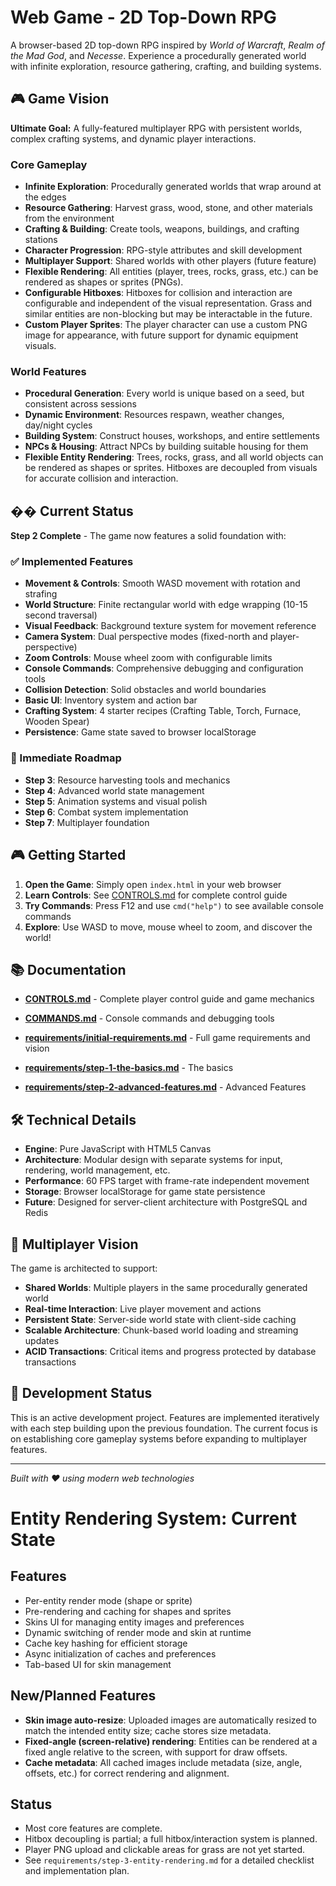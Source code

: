 # Web Game - 2D Top-Down RPG

A browser-based 2D top-down RPG inspired by *World of Warcraft*, *Realm of the Mad God*, and *Necesse*. Experience a procedurally generated world with infinite exploration, resource gathering, crafting, and building systems.

## 🎮 Game Vision

**Ultimate Goal:** A fully-featured multiplayer RPG with persistent worlds, complex crafting systems, and dynamic player interactions.

### Core Gameplay
- **Infinite Exploration**: Procedurally generated worlds that wrap around at the edges
- **Resource Gathering**: Harvest grass, wood, stone, and other materials from the environment
- **Crafting & Building**: Create tools, weapons, buildings, and crafting stations
- **Character Progression**: RPG-style attributes and skill development
- **Multiplayer Support**: Shared worlds with other players (future feature)
- **Flexible Rendering**: All entities (player, trees, rocks, grass, etc.) can be rendered as shapes or sprites (PNGs).
- **Configurable Hitboxes**: Hitboxes for collision and interaction are configurable and independent of the visual representation. Grass and similar entities are non-blocking but may be interactable in the future.
- **Custom Player Sprites**: The player character can use a custom PNG image for appearance, with future support for dynamic equipment visuals.

### World Features
- **Procedural Generation**: Every world is unique based on a seed, but consistent across sessions
- **Dynamic Environment**: Resources respawn, weather changes, day/night cycles
- **Building System**: Construct houses, workshops, and entire settlements
- **NPCs & Housing**: Attract NPCs by building suitable housing for them
- **Flexible Entity Rendering**: Trees, rocks, grass, and all world objects can be rendered as shapes or sprites. Hitboxes are decoupled from visuals for accurate collision and interaction.

## �� Current Status

**Step 2 Complete** - The game now features a solid foundation with:

### ✅ Implemented Features
- **Movement & Controls**: Smooth WASD movement with rotation and strafing
- **World Structure**: Finite rectangular world with edge wrapping (10-15 second traversal)
- **Visual Feedback**: Background texture system for movement reference
- **Camera System**: Dual perspective modes (fixed-north and player-perspective)
- **Zoom Controls**: Mouse wheel zoom with configurable limits
- **Console Commands**: Comprehensive debugging and configuration tools
- **Collision Detection**: Solid obstacles and world boundaries
- **Basic UI**: Inventory system and action bar
- **Crafting System**: 4 starter recipes (Crafting Table, Torch, Furnace, Wooden Spear)
- **Persistence**: Game state saved to browser localStorage

### 🎯 Immediate Roadmap
- **Step 3**: Resource harvesting tools and mechanics
- **Step 4**: Advanced world state management
- **Step 5**: Animation systems and visual polish
- **Step 6**: Combat system implementation
- **Step 7**: Multiplayer foundation

## 🎮 Getting Started

1. **Open the Game**: Simply open `index.html` in your web browser
2. **Learn Controls**: See [CONTROLS.md](CONTROLS.md) for complete control guide
3. **Try Commands**: Press F12 and use `cmd("help")` to see available console commands
4. **Explore**: Use WASD to move, mouse wheel to zoom, and discover the world!

## 📚 Documentation

- **[CONTROLS.md](CONTROLS.md)** - Complete player control guide and game mechanics
- **[COMMANDS.md](COMMANDS.md)** - Console commands and debugging tools

- **[requirements/initial-requirements.md](requirements/initial-requirements.md)** - Full game requirements and vision
- **[requirements/step-1-the-basics.md](requirements/step-1-the-basics.md)** - The basics
- **[requirements/step-2-advanced-features.md](requirements/step-2-advanced-features.md)** - Advanced Features

## 🛠️ Technical Details

- **Engine**: Pure JavaScript with HTML5 Canvas
- **Architecture**: Modular design with separate systems for input, rendering, world management, etc.
- **Performance**: 60 FPS target with frame-rate independent movement
- **Storage**: Browser localStorage for game state persistence
- **Future**: Designed for server-client architecture with PostgreSQL and Redis

## 🎯 Multiplayer Vision

The game is architected to support:
- **Shared Worlds**: Multiple players in the same procedurally generated world
- **Real-time Interaction**: Live player movement and actions
- **Persistent State**: Server-side world state with client-side caching
- **Scalable Architecture**: Chunk-based world loading and streaming updates
- **ACID Transactions**: Critical items and progress protected by database transactions

## 🚧 Development Status

This is an active development project. Features are implemented iteratively with each step building upon the previous foundation. The current focus is on establishing core gameplay systems before expanding to multiplayer features.

---

*Built with ❤️ using modern web technologies*

# Entity Rendering System: Current State

## Features
- Per-entity render mode (shape or sprite)
- Pre-rendering and caching for shapes and sprites
- Skins UI for managing entity images and preferences
- Dynamic switching of render mode and skin at runtime
- Cache key hashing for efficient storage
- Async initialization of caches and preferences
- Tab-based UI for skin management

## New/Planned Features
- **Skin image auto-resize**: Uploaded images are automatically resized to match the intended entity size; cache stores size metadata.
- **Fixed-angle (screen-relative) rendering**: Entities can be rendered at a fixed angle relative to the screen, with support for draw offsets.
- **Cache metadata**: All cached images include metadata (size, angle, offsets, etc.) for correct rendering and alignment.

## Status
- Most core features are complete.
- Hitbox decoupling is partial; a full hitbox/interaction system is planned.
- Player PNG upload and clickable areas for grass are not yet started.
- See `requirements/step-3-entity-rendering.md` for a detailed checklist and implementation plan.
